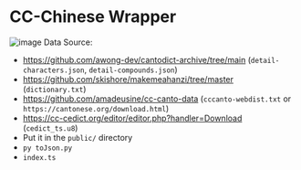 # CC-Chinese Wrapper
![image](https://github.com/hockyy/cc-chinese-wrapper/assets/19528709/ab1b7359-542d-4893-9ee4-d714bfaa47a1)
Data Source:
- https://github.com/awong-dev/cantodict-archive/tree/main (`detail-characters.json`, `detail-compounds.json`)
- https://github.com/skishore/makemeahanzi/tree/master (`dictionary.txt`)
- https://github.com/amadeusine/cc-canto-data (`cccanto-webdist.txt` or `https://cantonese.org/download.html`)
- https://cc-cedict.org/editor/editor.php?handler=Download (`cedict_ts.u8`)
- Put it in the `public/` directory
- `py toJson.py`
- `index.ts`
